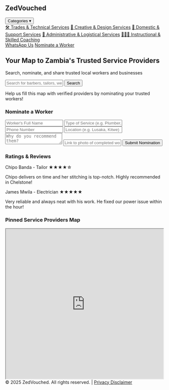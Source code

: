 <html lang="en">
<head>
  <meta charset="UTF-8" />
  <meta name="viewport" content="width=device-width, initial-scale=1.0" />
  <title>ZedVouched - Find Trusted Services</title>
  <link href="https://cdn.jsdelivr.net/npm/tailwindcss@2.2.19/dist/tailwind.min.css" rel="stylesheet">
  <script>
    function toggleDropdown(id) {
      const menu = document.getElementById(id);
      menu.classList.toggle("hidden");
    }
  </script>
</head>
<body class="bg-gray-100 font-sans">
  <!-- Navigation bar -->
  <nav class="bg-white shadow p-4 flex justify-between items-center">
    <h1 class="text-2xl font-bold text-green-600">ZedVouched</h1>
    <div class="relative">
      <button onclick="toggleDropdown('categoriesDropdown')" class="text-gray-600 hover:text-green-600">Categories ▾</button>
      <div id="categoriesDropdown" class="absolute mt-2 bg-white border rounded shadow-md hidden z-10 w-64">
        <a href="#" class="block px-4 py-2 text-sm text-gray-700 hover:bg-gray-100"><span class="text-gray-700 font-semibold">🛠️ Trades & Technical Services</span></a>
        <a href="#" class="block px-4 py-2 text-sm text-indigo-700 hover:bg-gray-100">🎨 Creative & Design Services</a>
        <a href="#" class="block px-4 py-2 text-sm text-teal-700 hover:bg-gray-100">🧹 Domestic & Support Services</a>
        <a href="#" class="block px-4 py-2 text-sm text-blue-700 hover:bg-gray-100">💼 Administrative & Logistical Services</a>
        <a href="#" class="block px-4 py-2 text-sm text-yellow-700 hover:bg-gray-100">🧑🏽‍🏫 Instructional & Skilled Coaching</a>
      </div>
    </div>
    <div class="space-x-4">
      <a href="https://wa.me/260YOURNUMBERHERE" target="_blank" class="bg-green-500 text-white px-4 py-2 rounded hover:bg-green-600">WhatsApp Us</a>
      <a href="#nominate" class="text-green-700 underline hover:text-green-800">Nominate a Worker</a>
    </div>
  </nav>

  <!-- Hero Section -->
  <section class="bg-green-50 p-6 text-center">
    <h2 class="text-3xl font-bold text-gray-700">Your Map to Zambia's Trusted Service Providers</h2>
    <p class="mt-2 text-gray-600">Search, nominate, and share trusted local workers and businesses</p>
    <form class="mt-4 max-w-xl mx-auto flex">
      <input type="text" placeholder="Search for barbers, tailors, welders..." class="flex-grow px-4 py-2 border border-gray-300 rounded-l-md">
      <button class="bg-green-600 text-white px-6 py-2 rounded-r-md hover:bg-green-700">Search</button>
    </form>
    <p class="mt-3 text-sm text-gray-500">Help us fill this map with verified providers by nominating your trusted workers!</p>
  </section>

  <!-- Nomination Form -->
  <section id="nominate" class="p-6 bg-white max-w-2xl mx-auto mt-8 rounded shadow">
    <h3 class="text-xl font-semibold text-gray-800 mb-4">Nominate a Worker</h3>
    <form action="https://docs.google.com/forms/d/e/1FAIpQLSeLwYOURFORMID/formResponse" method="POST" target="_blank" class="space-y-4">
      <input name="entry.1234567890" type="text" placeholder="Worker's Full Name" class="w-full px-4 py-2 border border-gray-300 rounded">
      <input name="entry.0987654321" type="text" placeholder="Type of Service (e.g. Plumber, Tailor)" class="w-full px-4 py-2 border border-gray-300 rounded">
      <input name="entry.1122334455" type="text" placeholder="Phone Number" class="w-full px-4 py-2 border border-gray-300 rounded">
      <input name="entry.6677889900" type="text" placeholder="Location (e.g. Lusaka, Kitwe)" class="w-full px-4 py-2 border border-gray-300 rounded">
      <textarea name="entry.4455667788" placeholder="Why do you recommend them?" class="w-full px-4 py-2 border border-gray-300 rounded"></textarea>
      <input name="entry.9988776655" type="text" placeholder="Link to photo of completed work (optional)" class="w-full px-4 py-2 border border-gray-300 rounded">
      <button type="submit" class="bg-green-600 text-white px-6 py-2 rounded hover:bg-green-700">Submit Nomination</button>
    </form>
  </section>

  <!-- Ratings & Reviews Section -->
  <section class="p-6 mt-8 bg-gray-50 max-w-4xl mx-auto rounded shadow">
    <h3 class="text-xl font-semibold text-gray-800 mb-4">Ratings & Reviews</h3>
    <div class="space-y-6">
      <div class="bg-white p-4 rounded shadow">
        <div class="flex items-center justify-between mb-2">
          <span class="font-semibold text-gray-700">Chipo Banda - Tailor</span>
          <span class="text-yellow-500">★★★★☆</span>
        </div>
        <p class="text-gray-600 text-sm">Chipo delivers on time and her stitching is top-notch. Highly recommended in Chelstone!</p>
      </div>
      <div class="bg-white p-4 rounded shadow">
        <div class="flex items-center justify-between mb-2">
          <span class="font-semibold text-gray-700">James Mwila - Electrician</span>
          <span class="text-yellow-500">★★★★★</span>
        </div>
        <p class="text-gray-600 text-sm">Very reliable and always neat with his work. He fixed our power issue within the hour!</p>
      </div>
    </div>
  </section>

  <!-- Google Map Embed -->
  <section class="mt-8 max-w-5xl mx-auto px-4">
    <h3 class="text-xl font-semibold text-gray-800 mb-4">Pinned Service Providers Map</h3>
    <div class="aspect-w-16 aspect-h-9">
      <iframe src="https://www.google.com/maps/d/u/0/embed?mid=1LQXoxhIWpbgSo7cwGqGIzcfA8jWEMM4" width="100%" height="480" class="rounded shadow"></iframe>
    </div>
  </section>

  <!-- Footer -->
  <footer class="text-center text-sm text-gray-500 p-4 mt-6">
    © 2025 ZedVouched. All rights reserved. | <a href="#" class="text-blue-500 underline">Privacy Disclaimer</a>
  </footer>
</body>
</html>
